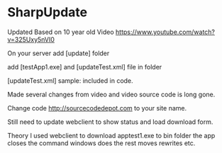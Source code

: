 # SharpUpdate
Updated Based on 10 year old Video
https://www.youtube.com/watch?v=325Uxy5nVI0

On your server add [update] folder

add [testApp1.exe] and [updateTest.xml] file in folder

[updateTest.xml] sample: included in code.

Made several changes from video and video source code is long gone.

Change code http://sourcecodedepot.com to your site name.

Still need to update webclient to show status and load download form.

Theory I used webclient to download apptest1.exe to bin folder the app closes the command windows does the rest moves rewrites etc.


